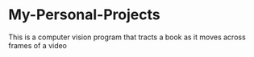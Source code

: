 # My-Personal-Projects 
This is a computer vision program that tracts a book as it moves across frames of a video
